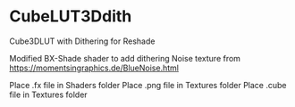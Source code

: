 # CubeLUT3Ddith
Cube3DLUT with Dithering for Reshade

Modified BX-Shade shader to add dithering
Noise texture from https://momentsingraphics.de/BlueNoise.html

Place .fx file in Shaders folder
Place .png file in Textures folder
Place .cube file in Textures folder
